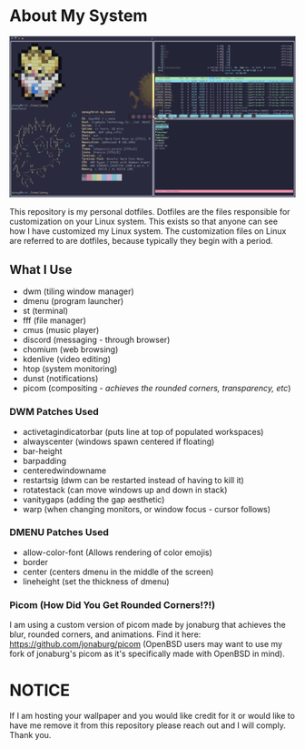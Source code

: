 # About My System
![](Pictures/catppuccin_rice.png)

This repository is my personal dotfiles. Dotfiles are the files responsible for customization on your Linux system. This exists so that anyone can see how I have customized my Linux system. The customization files on Linux are referred to are dotfiles, because typically they begin with a period.

## What I Use
- dwm (tiling window manager)
- dmenu (program launcher)
- st (terminal)
- fff (file manager)
- cmus (music player)
- discord (messaging - through browser)
- chomium (web browsing)
- kdenlive (video editing)
- htop (system monitoring)
- dunst (notifications)
- picom (compositing - *achieves the rounded corners, transparency, etc*)

### DWM Patches Used
- activetagindicatorbar (puts line at top of populated workspaces)
- alwayscenter (windows spawn centered if floating)
- bar-height
- barpadding
- centeredwindowname
- restartsig (dwm can be restarted instead of having to kill it)
- rotatestack (can move windows up and down in stack)
- vanitygaps (adding the gap aesthetic)
- warp (when changing monitors, or window focus - cursor follows)

### DMENU Patches Used
- allow-color-font (Allows rendering of color emojis)
- border
- center (centers dmenu in the middle of the screen)
- lineheight (set the thickness of dmenu)

### Picom (How Did You Get Rounded Corners!?!)
I am using a custom version of picom made by jonaburg that achieves the blur, rounded corners, and animations. Find it here: https://github.com/jonaburg/picom
(OpenBSD users may want to use my fork of jonaburg's picom as it's specifically made with OpenBSD in mind).

# NOTICE
If I am hosting your wallpaper and you would like credit for it or would like to have me remove it from this repository please reach out and I will comply. Thank you.
